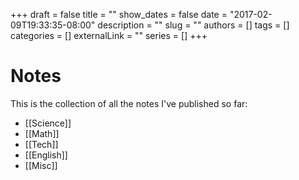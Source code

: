 +++
draft = false
title = ""
show_dates = false
date = "2017-02-09T19:33:35-08:00"
description = ""
slug = ""
authors = []
tags = []
categories = []
externalLink = ""
series = []
+++

# Notes

This is the collection of all the notes I've published so far:
- [[Science]]
- [[Math]]
- [[Tech]]
- [[English]]
- [[Misc]]